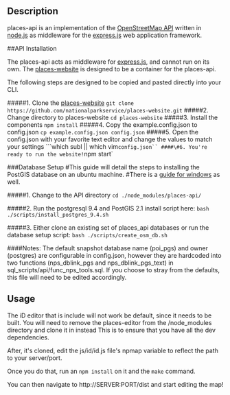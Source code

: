 ## Description

places-api is an implementation of the [OpenStreetMap API](http://wiki.openstreetmap.org/wiki/API_v0.6) written in [node.js](http://nodejs.org/) as middleware for the [express.js](http://expressjs.com/) web application framework.

##API Installation

The places-api acts as middleware for [express.js](https://github.com/strongloop/express), and cannot run on its own.
The [places-website](https://github.com/nationalparkservice/places-website) is designed to be a container for the places-api.

The following steps are designed to be copied and pasted directly into your CLI.

####\#1. Clone the [places-website](https://github.com/nationalparkservice/places-website)
  `git clone https://github.com/nationalparkservice/places-website.git`
####\#2. Change directory to places-website
  `cd places-website`
####\#3. Install the components
  `npm install`
####\#4. Copy the example.config.json to config.json
  `cp example.config.json config.json`
####\#5. Open the config.json with your favorite text editor and change the values to match your settings
  ```which subl || which vim` config.json``
####\#6. You're ready to run the website!
  `npm start`

##\#Database Setup
\#This guide will detail the steps to installing the PostGIS database on an ubuntu machine.
\#There is a [guide for windows](https://github.com/nationalparkservice/places-api/blob/places-api/scripts/tools/windowsInstall.txt) as well.

####\#1. Change to the API directory
  `cd ./node_modules/places-api/`

####\#2. Run the postgresql 9.4 and PostGIS 2.1 install script here:
  `bash ./scripts/install_postgres_9.4.sh`

####\#3. Either clone an existing set of places_api databases or run the database setup script:
  `bash ./scripts/create_osm_db.sh`

####Notes:
The default snapshot database name (poi_pgs) and owner (postgres) are configurable in config.json, however
they are hardcoded into two functions (nps_dblink_pgs and nps_dblink_pgs_text) in sql_scripts/api/func_nps_tools.sql.
If you choose to stray from the defaults, this file will need to be edited accordingly.

## Usage

The iD editor that is include will not work be default, since it needs to be built.
You will need to remove the places-editor from the /node_modules directory and clone it in instead
This is to ensure that you have all the dev dependencies.

After, it's cloned, edit the js/id/id.js file's npmap variable to reflect the path to your server/port.

Once you do that, run an `npm install` on it and the `make` command.

You can then navigate to http://SERVER:PORT/dist and start editing the map!
